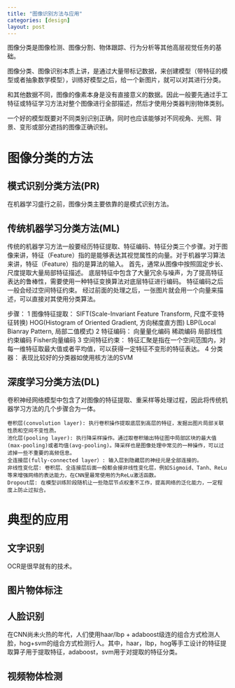 ```yaml
---
title: "图像识别方法与应用"
categories: [design]
layout: post
---
```


图像分类是图像检测、图像分割、物体跟踪、行为分析等其他高层视觉任务的基础。

图像分类、图像识别本质上讲，是通过大量带标记数据，来创建模型（带特征的模型或者抽象数学模型），训练好模型之后，给一个新图片，就可以对其进行分类。

和其他数据不同，图像的像素本身是没有直接意义的数据。因此一般要先通过手工特征或特征学习方法对整个图像进行全部描述，然后才使用分类器判别物体类别。

一个好的模型既要对不同类别识别正确，同时也应该能够对不同视角、光照、背景、变形或部分遮挡的图像正确识别。

# 图像分类的方法

## 模式识别分类方法(PR)

在机器学习盛行之前，图像分类主要依靠的是模式识别方法。


## 传统机器学习分类方法(ML)

传统的机器学习方法一般要经历特征提取、特征编码、特征分类三个步骤。对于图像来讲，特征（Feature）指的是能够表达其视觉属性的向量。对于机器学习算法来讲，特征（Feature）指的是算法的输入。
首先，通常从图像中按照固定步长、尺度提取大量局部特征描述。
底层特征中包含了大量冗余与噪声，为了提高特征表达的鲁棒性，需要使用一种特征变换算法对底层特征进行编码。
特征编码之后一般会经过空间特征约束。
经过前面的处理之后，一张图片就会用一个向量来描述，可以直接对其使用分类算法。

步骤：
      1 图像特征提取：
          SIFT(Scale-Invariant Feature Transform, 尺度不变特征转换)
          HOG(Histogram of Oriented Gradient, 方向梯度直方图)
          LBP(Local Bianray Pattern, 局部二值模式)
      2 特征编码：
          向量量化编码
          稀疏编码
          局部线性约束编码
          Fisher向量编码
      3 空间特征约束：
          特征汇聚是指在一个空间范围内，对每一维特征取最大值或者平均值，可以获得一定特征不变形的特征表达。
      4 分类器：
          表现比较好的分类器如使用核方法的SVM

## 深度学习分类方法(DL)

卷积神经网络模型中包含了对图像的特征提取、重采样等处理过程，因此将传统机器学习方法的几个步骤合为一体。

    卷积层(convolution layer): 执行卷积操作提取底层到高层的特征，发掘出图片局部关联性质和空间不变性质。
    池化层(pooling layer): 执行降采样操作。通过取卷积输出特征图中局部区块的最大值(max-pooling)或者均值(avg-pooling)。降采样也是图像处理中常见的一种操作，可以过滤掉一些不重要的高频信息。
    全连接层(fully-connected layer）: 输入层到隐藏层的神经元是全部连接的。
    非线性变化层: 卷积层、全连接层后面一般都会接非线性变化层，例如Sigmoid、Tanh、ReLu等来增强网络的表达能力，在CNN里最常使用的为ReLu激活函数。
    Dropout层: 在模型训练阶段随机让一些隐层节点权重不工作，提高网络的泛化能力，一定程度上防止过拟合。



# 典型的应用

## 文字识别

OCR是很早就有的技术。


## 图片物体标注


## 人脸识别

在CNN尚未火热的年代，人们使用haar/lbp + adaboost级连的组合方式检测人脸，hog+svm的组合方式检测行人。其中，haar，lbp，hog等手工设计的特征提取算子用于提取特征，adaboost，svm用于对提取的特征分类。

## 视频物体检测
